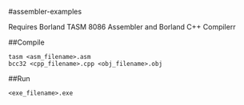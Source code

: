 #assembler-examples

Requires Borland TASM 8086 Assembler and Borland C++ Compilerr

##Compile

    tasm <asm_filename>.asm
    bcc32 <cpp_filename>.cpp <obj_filename>.obj

##Run

    <exe_filename>.exe
